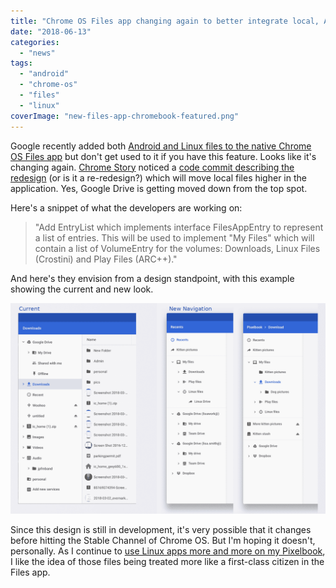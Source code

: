 ```yaml
---
title: "Chrome OS Files app changing again to better integrate local, Android and Linux files"
date: "2018-06-13"
categories: 
  - "news"
tags: 
  - "android"
  - "chrome-os"
  - "files"
  - "linux"
coverImage: "new-files-app-chromebook-featured.png"
---
```


Google recently added both [Android and Linux files to the native Chrome OS Files app](https://www.aboutchromebooks.com/news/chrome-os-files-app-now-shows-android-files-heres-how-to-get-the-feature/) but don't get used to it if you have this feature. Looks like it's changing again. [Chrome Story](https://www.chromestory.com/2018/06/chrome-os-file-manager-getting-restructured/) noticed a [code commit describing the redesign](https://chromium-review.googlesource.com/c/chromium/src/+/1086680) (or is it a re-redesign?) which will move local files higher in the application. Yes, Google Drive is getting moved down from the top spot.

Here's a snippet of what the developers are working on:

> "Add EntryList which implements interface FilesAppEntry to represent a list of entries. This will be used to implement "My Files" which will contain a list of VolumeEntry for the volumes: Downloads, Linux Files (Crostini) and Play Files (ARC++)."

And here's they envision from a design standpoint, with this example showing the current and new look.

[![new-files-app-chromebook](images/new-files-app-chromebook.png)](https://www.aboutchromebooks.com/wp-content/uploads/2018/06/new-files-app-chromebook.png)

Since this design is still in development, it's very possible that it changes before hitting the Stable Channel of Chrome OS. But I'm hoping it doesn't, personally. As I continue to [use Linux apps more and more on my Pixelbook](https://www.aboutchromebooks.com/news/first-look-running-full-linux-apps-on-a-chromebook-with-project-crostini/), I like the idea of those files being treated more like a first-class citizen in the Files app.
